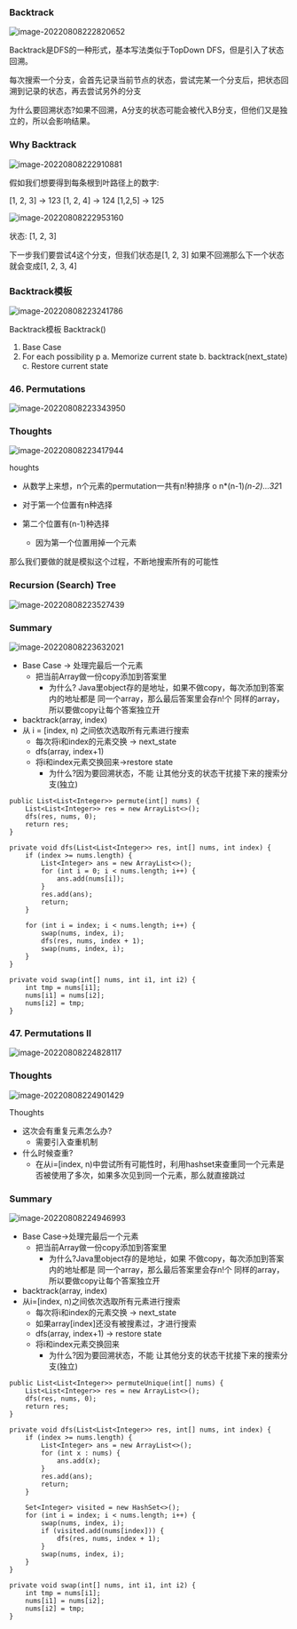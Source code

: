 

### Backtrack

![image-20220808222820652](assets/image-20220808222820652.png)

Backtrack是DFS的一种形式，基本写法类似于TopDown DFS，但是引入了状态回溯。

每次搜索一个分支，会首先记录当前节点的状态，尝试完某一个分支后，把状态回溯到记录的状态，再去尝试另外的分支

为什么要回溯状态?如果不回溯，A分支的状态可能会被代入B分支，但他们又是独立的，所以会影响结果。



### Why Backtrack

![image-20220808222910881](assets/image-20220808222910881.png)

假如我们想要得到每条根到叶路径上的数字:

[1, 2, 3] → 123
[1, 2, 4] → 124 
[1,2,5] → 125

![image-20220808222953160](assets/image-20220808222953160.png)

状态: [1, 2, 3]

下一步我们要尝试4这个分支，但我们状态是[1, 2, 3]
如果不回溯那么下一个状态就会变成[1, 2, 3, 4]



### Backtrack模板

![image-20220808223241786](assets/image-20220808223241786.png)

Backtrack模板
Backtrack()

1. Base Case
2. For each possibility p
a. Memorize current state 
b. backtrack(next_state) 
c. Restore current state



### 46. Permutations

![image-20220808223343950](assets/image-20220808223343950.png)

### Thoughts

![image-20220808223417944](assets/image-20220808223417944.png)

houghts

- 从数学上来想，n个元素的permutation一共有n!种排序 o n*(n-1)*(n-2)…*3*2*1

- 对于第一个位置有n种选择
- 第二个位置有(n-1)种选择
  - 因为第一个位置用掉一个元素

那么我们要做的就是模拟这个过程，不断地搜索所有的可能性



### Recursion (Search) Tree

![image-20220808223527439](assets/image-20220808223527439.png)

### Summary

![image-20220808223632021](assets/image-20220808223632021.png)

- Base Case → 处理完最后一个元素
  - 把当前Array做一份copy添加到答案里
    - 为什么? Java里object存的是地址，如果不做copy，每次添加到答案内的地址都是
      同一个array，那么最后答案里会存n!个
      同样的array，所以要做copy让每个答案独立开 
- backtrack(array, index) 
- 从 i = [index, n) 之间依次选取所有元素进行搜索
  - 每次将i和index的元素交换 → next_state
  - dfs(array, index+1)
  - 将i和index元素交换回来→restore state
    - 为什么?因为要回溯状态，不能
      让其他分支的状态干扰接下来的搜索分支(独立)

```
public List<List<Integer>> permute(int[] nums) {
    List<List<Integer>> res = new ArrayList<>();
    dfs(res, nums, 0);
    return res;
}

private void dfs(List<List<Integer>> res, int[] nums, int index) {
    if (index >= nums.length) {
        List<Integer> ans = new ArrayList<>();
        for (int i = 0; i < nums.length; i++) {
            ans.add(nums[i]);
        }
        res.add(ans);
        return;
    }

    for (int i = index; i < nums.length; i++) {
        swap(nums, index, i);
        dfs(res, nums, index + 1);
        swap(nums, index, i);
    }
}

private void swap(int[] nums, int i1, int i2) {
    int tmp = nums[i1];
    nums[i1] = nums[i2];
    nums[i2] = tmp;
}
```



### 47. Permutations II

![image-20220808224828117](assets/image-20220808224828117.png)

### Thoughts

![image-20220808224901429](assets/image-20220808224901429.png)

Thoughts

- 这次会有重复元素怎么办?
  - 需要引入查重机制
- 什么时候查重?
    - 在从i=[index, n)中尝试所有可能性时，利用hashset来查重同一个元素是否被使用了多次，如果多次见到同一个元素，那么就直接跳过



### Summary

![image-20220808224946993](assets/image-20220808224946993.png)



- Base Case→处理完最后一个元素
  - 把当前Array做一份copy添加到答案里
    - 为什么?Java里object存的是地址，如果
      不做copy，每次添加到答案内的地址都是
      同一个array，那么最后答案里会存n!个
      同样的array，所以要做copy让每个答案独立开
- backtrack(array, index)
- 从i=[index, n)之间依次选取所有元素进行搜索
  - 每次将i和index的元素交换 → next_state
  - 如果array[index]还没有被搜素过，才进行搜索
  - dfs(array, index+1) → restore state
  - 将i和index元素交换回来
    - 为什么?因为要回溯状态，不能
          让其他分支的状态干扰接下来的搜索分支(独立)

```
public List<List<Integer>> permuteUnique(int[] nums) {
    List<List<Integer>> res = new ArrayList<>();
    dfs(res, nums, 0);
    return res;
}

private void dfs(List<List<Integer>> res, int[] nums, int index) {
    if (index >= nums.length) {
        List<Integer> ans = new ArrayList<>();
        for (int x : nums) {
            ans.add(x);
        }
        res.add(ans);
        return;
    }

    Set<Integer> visited = new HashSet<>();
    for (int i = index; i < nums.length; i++) {
        swap(nums, index, i);
        if (visited.add(nums[index])) {
            dfs(res, nums, index + 1);
        }
        swap(nums, index, i);
    }
}

private void swap(int[] nums, int i1, int i2) {
    int tmp = nums[i1];
    nums[i1] = nums[i2];
    nums[i2] = tmp;
}
```











